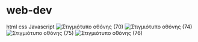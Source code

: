 # web-dev
html
css
Javascript
![Στιγμιότυπο οθόνης (70)](https://user-images.githubusercontent.com/116730698/232516964-d597a234-e83e-4ba0-ab69-7afeaa868233.png)
![Στιγμιότυπο οθόνης (74)](https://user-images.githubusercontent.com/116730698/232517155-5f7acd1f-bf76-4a50-afdd-6fcec2f3bf74.png)
![Στιγμιότυπο οθόνης (75)](https://user-images.githubusercontent.com/116730698/232517179-cde105e6-c781-4e42-a5af-5392ff31e62d.png)
![Στιγμιότυπο οθόνης (76)](https://user-images.githubusercontent.com/116730698/232517210-66504b8e-afcb-4502-b881-71167557c242.png)
